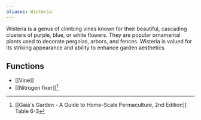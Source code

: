 ```yaml
---
aliases: Wisteria
---
```

Wisteria is a genus of climbing vines known for their beautiful, cascading clusters of purple, blue, or white flowers. They are popular ornamental plants used to decorate pergolas, arbors, and fences. Wisteria is valued for its striking appearance and ability to enhance garden aesthetics.
## Functions
- [[Vine]]
- [[Nitrogen fixer]][^1]

[^1]: [[Gaia's Garden - A Guide to Home-Scale Permaculture, 2nd Edition]] Table 6-3